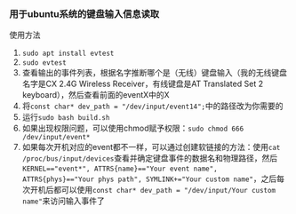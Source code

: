 ### 用于ubuntu系统的键盘输入信息读取
使用方法
1. `sudo apt install evtest`
2. `sudo evtest`
3. 查看输出的事件列表，根据名字推断哪个是（无线）键盘输入（我的无线键盘名字是CX 2.4G Wireless Receiver，有线键盘是AT Translated Set 2 keyboard），然后查看前面的eventX中的X 
4. 将`const char* dev_path = "/dev/input/event14";`中的路径改为你需要的
5. 运行`sudo bash build.sh`
6. 如果出现权限问题，可以使用chmod赋予权限：`sudo chmod 666 /dev/input/event*`
7. 如果每次开机对应的event都不一样，可以通过创建软链接的方法：使用`cat /proc/bus/input/devices`查看并确定键盘事件的数据名和物理路径，然后`KERNEL=="event*", ATTRS{name}=="Your event name", ATTRS{phys}=="Your phys path", SYMLINK+="Your custom name"`，之后每次开机后都可以使用`const char* dev_path = "/dev/input/Your custom name"`来访问输入事件了
